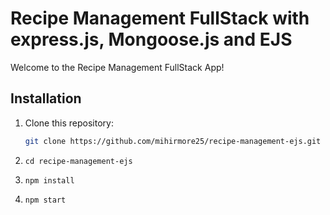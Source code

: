 # Recipe Management FullStack with express.js, Mongoose.js and EJS

Welcome to the Recipe Management FullStack App!

## Installation

1. Clone this repository:

    ```bash
    git clone https://github.com/mihirmore25/recipe-management-ejs.git

    ```

2. `cd recipe-management-ejs`

3. `npm install`

4. `npm start`
